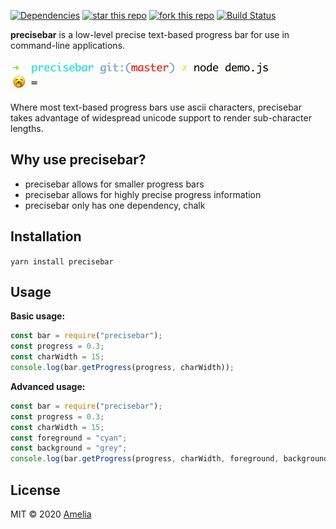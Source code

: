 [![Dependencies][deps-image]][deps-url] [![star this repo][gh-stars-image]][gh-url] [![fork this repo][gh-forks-image]][gh-url] [![Build Status][travis-image]][travis-url]

**precisebar** is a low-level precise text-based progress bar for use in command-line applications.

<img src="https://github.com/ameliabradley/precisebar/raw/master/showoff2.gif" alt="demo" width="439"/>

Where most text-based progress bars use ascii characters, precisebar takes advantage of widespread unicode support to render sub-character lengths.


## Why use precisebar?

* precisebar allows for smaller progress bars
* precisebar allows for highly precise progress information
* precisebar only has one dependency, chalk

## Installation

`yarn install precisebar`

## Usage

**Basic usage:**

```javascript
const bar = require("precisebar");
const progress = 0.3;
const charWidth = 15;
console.log(bar.getProgress(progress, charWidth));
```

**Advanced usage:**

```javascript
const bar = require("precisebar");
const progress = 0.3;
const charWidth = 15;
const foreground = "cyan";
const background = "grey";
console.log(bar.getProgress(progress, charWidth, foreground, background));
```

## License

MIT © 2020 [Amelia](https://github.com/ameliabradley)

[deps-url]: https://david-dm.org/ameliabradley/precisebar
[deps-image]: https://badgen.net/david/dep/ameliabradley/precisebar

[gh-url]: https://github.com/ameliabradley/precisebar
[gh-stars-image]: https://badgen.net/github/stars/ameliabradley/precisebar
[gh-forks-image]: https://badgen.net/github/forks/ameliabradley/precisebar

[travis-url]: https://travis-ci.com/ameliabradley/precisebar
[travis-image]: https://travis-ci.com/ameliabradley/precisebar.svg?branch=master
